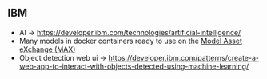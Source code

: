 ## IBM
* AI -> https://developer.ibm.com/technologies/artificial-intelligence/
* Many models in docker containers ready to use on the [Model Asset eXchange (MAX)
](https://developer.ibm.com/exchanges/models/all/)
* Object detection web ui -> https://developer.ibm.com/patterns/create-a-web-app-to-interact-with-objects-detected-using-machine-learning/